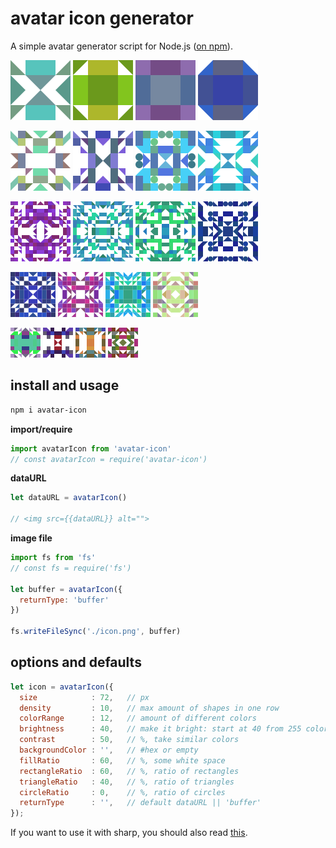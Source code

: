 # avatar icon generator

A simple avatar generator script for Node.js ([on npm](https://www.npmjs.com/package/avatar-icon)).  

![avatar-icon-1](https://raw.githubusercontent.com/ztomm/avatar-icon/master/sample-icons/avatar-icon-1.png)
![avatar-icon-2](https://raw.githubusercontent.com/ztomm/avatar-icon/master/sample-icons/avatar-icon-2.png)
![avatar-icon-3](https://raw.githubusercontent.com/ztomm/avatar-icon/master/sample-icons/avatar-icon-3.png)
![avatar-icon-4](https://raw.githubusercontent.com/ztomm/avatar-icon/master/sample-icons/avatar-icon-4.png)  

![avatar-icon-5](https://raw.githubusercontent.com/ztomm/avatar-icon/master/sample-icons/avatar-icon-5.png)
![avatar-icon-6](https://raw.githubusercontent.com/ztomm/avatar-icon/master/sample-icons/avatar-icon-6.png)
![avatar-icon-7](https://raw.githubusercontent.com/ztomm/avatar-icon/master/sample-icons/avatar-icon-7.png)
![avatar-icon-8](https://raw.githubusercontent.com/ztomm/avatar-icon/master/sample-icons/avatar-icon-8.png)  

![avatar-icon-9](https://raw.githubusercontent.com/ztomm/avatar-icon/master/sample-icons/avatar-icon-9.png)
![avatar-icon-10](https://raw.githubusercontent.com/ztomm/avatar-icon/master/sample-icons/avatar-icon-10.png)
![avatar-icon-11](https://raw.githubusercontent.com/ztomm/avatar-icon/master/sample-icons/avatar-icon-11.png)
![avatar-icon-12](https://raw.githubusercontent.com/ztomm/avatar-icon/master/sample-icons/avatar-icon-12.png)

![avatar-icon-13](https://raw.githubusercontent.com/ztomm/avatar-icon/master/sample-icons/avatar-icon-13.png)
![avatar-icon-14](https://raw.githubusercontent.com/ztomm/avatar-icon/master/sample-icons/avatar-icon-14.png)
![avatar-icon-15](https://raw.githubusercontent.com/ztomm/avatar-icon/master/sample-icons/avatar-icon-15.png)
![avatar-icon-16](https://raw.githubusercontent.com/ztomm/avatar-icon/master/sample-icons/avatar-icon-16.png)

![avatar-icon-17](https://raw.githubusercontent.com/ztomm/avatar-icon/master/sample-icons/avatar-icon-17.png)
![avatar-icon-18](https://raw.githubusercontent.com/ztomm/avatar-icon/master/sample-icons/avatar-icon-18.png)
![avatar-icon-19](https://raw.githubusercontent.com/ztomm/avatar-icon/master/sample-icons/avatar-icon-19.png)
![avatar-icon-20](https://raw.githubusercontent.com/ztomm/avatar-icon/master/sample-icons/avatar-icon-20.png)

## install and usage

````bash
npm i avatar-icon
````

**import/require**
````javascript
import avatarIcon from 'avatar-icon'
// const avatarIcon = require('avatar-icon')
````

**dataURL**
````javascript
let dataURL = avatarIcon()

// <img src={{dataURL}} alt="">
````

**image file**

````javascript
import fs from 'fs'
// const fs = require('fs')

let buffer = avatarIcon({
  returnType: 'buffer'
})

fs.writeFileSync('./icon.png', buffer)
````

## options and defaults

````javascript
let icon = avatarIcon({
  size            : 72,   // px
  density         : 10,   // max amount of shapes in one row
  colorRange      : 12,   // amount of different colors
  brightness      : 40,   // make it bright: start at 40 from 255 colors
  contrast        : 50,   // %, take similar colors
  backgroundColor : '',   // #hex or empty
  fillRatio       : 60,   // %, some white space
  rectangleRatio  : 60,   // %, ratio of rectangles
  triangleRatio   : 40,   // %, ratio of triangles
  circleRatio     : 0,    // %, ratio of circles
  returnType      : '',   // default dataURL || 'buffer'
});
````

If you want to use it with sharp, you should also read [this](https://github.com/Automattic/node-canvas/issues/930).
